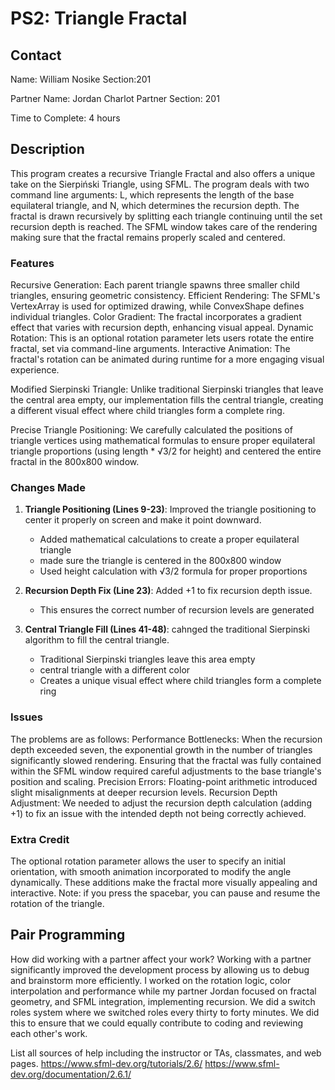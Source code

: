 # PS2: Triangle Fractal

## Contact
Name: William Nosike
Section:201

Partner Name: Jordan Charlot
Partner Section: 201

Time to Complete: 4 hours


## Description
This program creates a recursive Triangle Fractal and also offers a unique take on the Sierpiński Triangle, using SFML. The program deals with two command line arguments: L, which represents the length of the base equilateral triangle, and N, which determines the recursion depth. The fractal is drawn recursively by splitting each triangle continuing until the set recursion depth is reached. The SFML window takes care of the rendering making sure that the fractal remains properly scaled and centered.

### Features
Recursive Generation: Each parent triangle spawns three smaller child triangles, ensuring geometric consistency.
Efficient Rendering: The SFML's VertexArray is used for optimized drawing, while ConvexShape defines individual triangles.
Color Gradient: The fractal incorporates a gradient effect that varies with recursion depth, enhancing visual appeal.
Dynamic Rotation: This is an optional rotation parameter lets users rotate the entire fractal, set via command-line arguments.
Interactive Animation: The fractal's rotation can be animated during runtime for a more engaging visual experience.

Modified Sierpinski Triangle: Unlike traditional Sierpinski triangles that leave the central area empty, our implementation fills the central triangle, creating a different visual effect where child triangles form a complete ring.

Precise Triangle Positioning: We carefully calculated the positions of triangle vertices using mathematical formulas to ensure proper equilateral triangle proportions (using length * √3/2 for height) and centered the entire fractal in the 800x800 window.

### Changes Made
1. **Triangle Positioning (Lines 9-23)**: Improved the triangle positioning to center it properly on screen and make it point downward.
   - Added mathematical calculations to create a proper equilateral triangle
   - made sure the triangle is centered in the 800x800 window
   - Used height calculation with √3/2 formula for proper proportions

2. **Recursion Depth Fix (Line 23)**: Added +1 to fix recursion depth issue.
   - This ensures the correct number of recursion levels are generated

3. **Central Triangle Fill (Lines 41-48)**: cahnged  the traditional Sierpinski algorithm to fill the central triangle.
   - Traditional Sierpinski triangles leave this area empty
   - central triangle with a different color
   - Creates a unique visual effect where child triangles form a complete ring

### Issues
The problems are as follows:
Performance Bottlenecks: When the recursion depth exceeded seven, the exponential growth in the number of triangles significantly slowed rendering. Ensuring that the fractal was fully contained within the SFML window required careful adjustments to the base triangle's position and scaling.
Precision Errors: Floating-point arithmetic introduced slight misalignments at deeper recursion levels.
Recursion Depth Adjustment: We needed to adjust the recursion depth calculation (adding +1) to fix an issue with the intended depth not being correctly achieved.

### Extra Credit
The optional rotation parameter allows the user to specify an initial orientation, with smooth animation incorporated to modify the angle dynamically. These additions make the fractal more visually appealing and interactive. Note: if you press the spacebar, you can pause and resume the rotation of the triangle.

## Pair Programming
How did working with a partner affect your work?
Working with a partner significantly improved the development process by allowing us to debug and brainstorm more efficiently. I worked on the rotation logic, color interpolation and performance while my partner Jordan focused on fractal geometry, and SFML integration, implementing recursion. We did a switch roles system where we switched roles every thirty to forty minutes. We did this to ensure that we could equally contribute to coding and reviewing each other's work.

List all sources of help including the instructor or TAs, classmates, and web pages.
https://www.sfml-dev.org/tutorials/2.6/
https://www.sfml-dev.org/documentation/2.6.1/